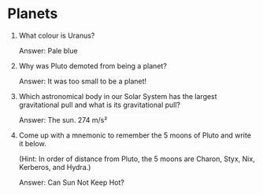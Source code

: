 # Planets

1. What colour is Uranus? 
   
   Answer: Pale blue
     
2. Why was Pluto demoted from being a planet?

   Answer: It was too small to be a planet!
   
3. Which astronomical body in our Solar System has the largest gravitational pull and what is its gravitational pull?

   Answer: The sun. 274 m/s²
     
4. Come up with a mnemonic to remember the 5 moons of Pluto and write it below.
   
   (Hint: In order of distance from Pluto, the 5 moons are Charon, Styx, Nix, Kerberos, and Hydra.)
   
   Answer: Can Sun Not Keep Hot?
